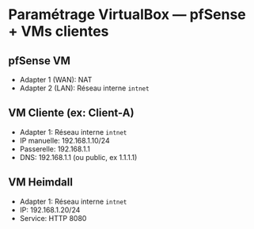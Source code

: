 # Paramétrage VirtualBox — pfSense + VMs clientes

## pfSense VM
- Adapter 1 (WAN): NAT
- Adapter 2 (LAN): Réseau interne `intnet`

## VM Cliente (ex: Client-A)
- Adapter 1: Réseau interne `intnet`
- IP manuelle: 192.168.1.10/24
- Passerelle: 192.168.1.1
- DNS: 192.168.1.1 (ou public, ex 1.1.1.1)

## VM Heimdall
- Adapter 1: Réseau interne `intnet`
- IP: 192.168.1.20/24
- Service: HTTP 8080
